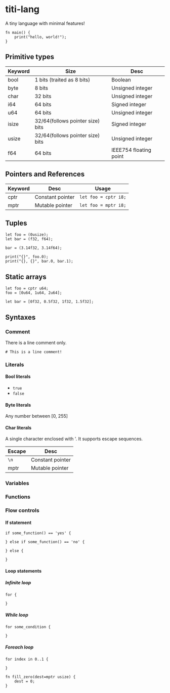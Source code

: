 # titi-lang

A tiny language with minimal features!

```
fn main() {
    print("hello, world!");
}
```

## Primitive types

| Keyword | Size                             | Desc                   |
| ------- | -------------------------------- | ---------------------- |
| bool    | 1 bits (traited as 8 bits)       | Boolean                |
| byte    | 8 bits                           | Unsigned integer       |
| char    | 32 bits                          | Unsigned integer       |
| i64     | 64 bits                          | Signed integer         |
| u64     | 64 bits                          | Unsigned integer       |
| isize   | 32/64(follows pointer size) bits | Signed integer         |
| usize   | 32/64(follows pointer size) bits | Unsigned integer       |
| f64     | 64 bits                          | IEEE754 floating point |

## Pointers and References

| Keyword | Desc             | Usage                |
| ------- | ---------------- | -------------------- |
| cptr    | Constant pointer | `let foo = cptr i8;` |
| mptr    | Mutable pointer  | `let foo = mptr i8;` |

## Tuples

```
let foo = (0usize);
let bar = (f32, f64);

bar = (3.14f32, 3.14f64);

print("{}", foo.0);
print("{}, {}", bar.0, bar.1);
```

## Static arrays

```
let foo = cptr u64;
foo = [0u64, 1u64, 2u64];

let bar = [0f32, 0.5f32, 1f32, 1.5f32];
```

## Syntaxes

### Comment

There is a line comment only.

```
# This is a line comment!
```

### Literals

#### Bool literals

- `true`
- `false`

#### Byte literals

Any number between [0, 255]

#### Char literals

A single character enclosed with '. It supports escape sequences.

| Escape | Desc             |
| ------ | ---------------- |
| `\n`   | Constant pointer |
| mptr   | Mutable pointer  |

### Variables

### Functions

### Flow controls

#### If statement

```
if some_function() == 'yes' {

} else if some_function() == 'no' {

} else {

}
```

#### Loop statements

##### Infinite loop

```
for {

}
```

##### While loop

```
for some_condition {

}
```

##### Foreach loop

```
for index in 0..1 {

}
```

```
fn fill_zero(dest=mptr usize) {
    dest = 0;
}
```
